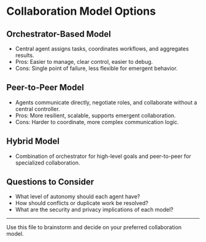 # Collaboration Model Options

## Orchestrator-Based Model
- Central agent assigns tasks, coordinates workflows, and aggregates results.
- Pros: Easier to manage, clear control, easier to debug.
- Cons: Single point of failure, less flexible for emergent behavior.

## Peer-to-Peer Model
- Agents communicate directly, negotiate roles, and collaborate without a central controller.
- Pros: More resilient, scalable, supports emergent collaboration.
- Cons: Harder to coordinate, more complex communication logic.

## Hybrid Model
- Combination of orchestrator for high-level goals and peer-to-peer for specialized collaboration.

## Questions to Consider
- What level of autonomy should each agent have?
- How should conflicts or duplicate work be resolved?
- What are the security and privacy implications of each model?

---

Use this file to brainstorm and decide on your preferred collaboration model.
